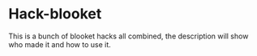 # Hack-blooket
This is a bunch of blooket hacks all combined, the description will show who made it and how to use it.
